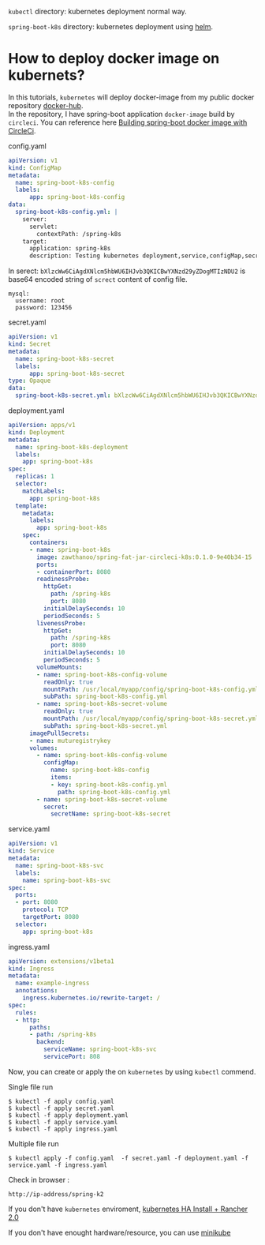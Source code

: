 `kubectl` directory: kubernetes deployment normal way.

`spring-boot-k8s` directory: kubernetes deployment using [helm](https://helm.sh/).

# How to deploy docker image on kubernets?

In this tutorials, `kubernetes` will deploy docker-image from my public docker repository [docker-hub](https://cloud.docker.com/repository/registry-1.docker.io/zawthanoo/spring-fat-jar-circleci-k8s).  
In the repository, I have spring-boot application `docker-image` build by `circleci`.
You can reference here [Building spring-boot docker image with CircleCi](https://github.com/zawthanoo/spring-fat-jar-circleci-k8s).

config.yaml
```yml
apiVersion: v1
kind: ConfigMap
metadata:
  name: spring-boot-k8s-config
  labels:
      app: spring-boot-k8s-config
data:
  spring-boot-k8s-config.yml: |
    server:
      servlet:
        contextPath: /spring-k8s
    target:
      application: spring-k8s
      description: Testing kubernetes deployment,service,configMap,secret,ingress.
```

In serect:
`bXlzcWw6CiAgdXNlcm5hbWU6IHJvb3QKICBwYXNzd29yZDogMTIzNDU2` is base64 encoded string of `screct` content of config file.
```
mysql:
  username: root
  password: 123456
```
secret.yaml
```yml
apiVersion: v1
kind: Secret
metadata:
  name: spring-boot-k8s-secret
  labels:
      app: spring-boot-k8s-secret
type: Opaque
data:
  spring-boot-k8s-secret.yml: bXlzcWw6CiAgdXNlcm5hbWU6IHJvb3QKICBwYXNzd29yZDogMTIzNDU2
```

deployment.yaml
```yml
apiVersion: apps/v1
kind: Deployment
metadata:
  name: spring-boot-k8s-deployment
  labels:
    app: spring-boot-k8s
spec:
  replicas: 1
  selector:
    matchLabels:
      app: spring-boot-k8s
  template:
    metadata:
      labels:
        app: spring-boot-k8s
    spec:
      containers:
      - name: spring-boot-k8s
        image: zawthanoo/spring-fat-jar-circleci-k8s:0.1.0-9e40b34-15
        ports:
        - containerPort: 8080
        readinessProbe:
          httpGet:
            path: /spring-k8s
            port: 8080
          initialDelaySeconds: 10
          periodSeconds: 5
        livenessProbe:
          httpGet:
            path: /spring-k8s
            port: 8080
          initialDelaySeconds: 10
          periodSeconds: 5
        volumeMounts:
        - name: spring-boot-k8s-config-volume
          readOnly: true
          mountPath: /usr/local/myapp/config/spring-boot-k8s-config.yml
          subPath: spring-boot-k8s-config.yml
        - name: spring-boot-k8s-secret-volume
          readOnly: true
          mountPath: /usr/local/myapp/config/spring-boot-k8s-secret.yml
          subPath: spring-boot-k8s-secret.yml
      imagePullSecrets:
      - name: muturegistrykey
      volumes:
        - name: spring-boot-k8s-config-volume
          configMap:
            name: spring-boot-k8s-config
            items:
            - key: spring-boot-k8s-config.yml
              path: spring-boot-k8s-config.yml
        - name: spring-boot-k8s-secret-volume
          secret:
            secretName: spring-boot-k8s-secret
```

service.yaml
```yml
apiVersion: v1
kind: Service
metadata:
  name: spring-boot-k8s-svc
  labels:
    name: spring-boot-k8s-svc
spec:
  ports:
  - port: 8080
    protocol: TCP
    targetPort: 8080
  selector:
    app: spring-boot-k8s
```

ingress.yaml
```yml
apiVersion: extensions/v1beta1
kind: Ingress
metadata:
  name: example-ingress
  annotations:
    ingress.kubernetes.io/rewrite-target: /
spec:
  rules:
  - http:
      paths:
      - path: /spring-k8s
        backend:
          serviceName: spring-boot-k8s-svc
          servicePort: 808
```
Now, you can create or apply the on `kubernetes` by using `kubectl` commend.

Single file run
```
$ kubectl -f apply config.yaml
$ kubectl -f apply secret.yaml
$ kubectl -f apply deployment.yaml
$ kubectl -f apply service.yaml
$ kubectl -f apply ingress.yaml
```

Multiple file run
```
$ kubectl apply -f config.yaml  -f secret.yaml -f deployment.yaml -f service.yaml -f ingress.yaml
```
Check in browser : 
```
http://ip-address/spring-k2
```
If you don't have `kubernetes` enviroment, [kubernetes HA Install + Rancher 2.0](https://github.com/zawthanoo/setup-rke)

If you don't have enought hardware/resource, you can use [minikube](https://kubernetes.io/docs/tasks/tools/install-minikube/)
